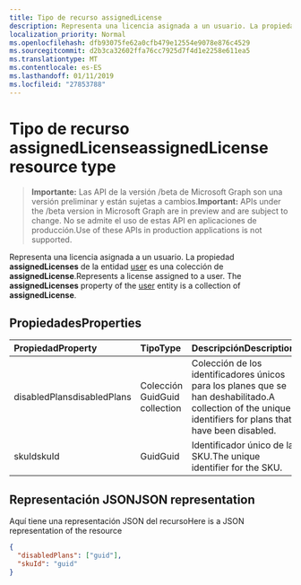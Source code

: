 ```yaml
---
title: Tipo de recurso assignedLicense
description: Representa una licencia asignada a un usuario. La propiedad **assignedLicenses** de la entidad user es una colección de **assignedLicense**.
localization_priority: Normal
ms.openlocfilehash: dfb93075fe62a0cfb479e12554e9078e876c4529
ms.sourcegitcommit: d2b3ca32602ffa76cc7925d7f4d1e2258e611ea5
ms.translationtype: MT
ms.contentlocale: es-ES
ms.lasthandoff: 01/11/2019
ms.locfileid: "27853788"
---
```

# <a name="assignedlicense-resource-type"></a><span data-ttu-id="ebd9d-104">Tipo de recurso assignedLicense</span><span class="sxs-lookup"><span data-stu-id="ebd9d-104">assignedLicense resource type</span></span>

> <span data-ttu-id="ebd9d-105">**Importante:** Las API de la versión /beta de Microsoft Graph son una versión preliminar y están sujetas a cambios.</span><span class="sxs-lookup"><span data-stu-id="ebd9d-105">**Important:** APIs under the /beta version in Microsoft Graph are in preview and are subject to change.</span></span> <span data-ttu-id="ebd9d-106">No se admite el uso de estas API en aplicaciones de producción.</span><span class="sxs-lookup"><span data-stu-id="ebd9d-106">Use of these APIs in production applications is not supported.</span></span>

<span data-ttu-id="ebd9d-p103">Representa una licencia asignada a un usuario. La propiedad **assignedLicenses** de la entidad [user](user.md) es una colección de **assignedLicense**.</span><span class="sxs-lookup"><span data-stu-id="ebd9d-p103">Represents a license assigned to a user. The **assignedLicenses** property of the [user](user.md) entity is a collection of **assignedLicense**.</span></span>

## <a name="properties"></a><span data-ttu-id="ebd9d-109">Propiedades</span><span class="sxs-lookup"><span data-stu-id="ebd9d-109">Properties</span></span>
| <span data-ttu-id="ebd9d-110">Propiedad</span><span class="sxs-lookup"><span data-stu-id="ebd9d-110">Property</span></span>     | <span data-ttu-id="ebd9d-111">Tipo</span><span class="sxs-lookup"><span data-stu-id="ebd9d-111">Type</span></span>   |<span data-ttu-id="ebd9d-112">Descripción</span><span class="sxs-lookup"><span data-stu-id="ebd9d-112">Description</span></span>|
|:---------------|:--------|:----------|
|<span data-ttu-id="ebd9d-113">disabledPlans</span><span class="sxs-lookup"><span data-stu-id="ebd9d-113">disabledPlans</span></span>|<span data-ttu-id="ebd9d-114">Colección Guid</span><span class="sxs-lookup"><span data-stu-id="ebd9d-114">Guid collection</span></span>|<span data-ttu-id="ebd9d-115">Colección de los identificadores únicos para los planes que se han deshabilitado.</span><span class="sxs-lookup"><span data-stu-id="ebd9d-115">A collection of the unique identifiers for plans that have been disabled.</span></span>|
|<span data-ttu-id="ebd9d-116">skuId</span><span class="sxs-lookup"><span data-stu-id="ebd9d-116">skuId</span></span>|<span data-ttu-id="ebd9d-117">Guid</span><span class="sxs-lookup"><span data-stu-id="ebd9d-117">Guid</span></span>|<span data-ttu-id="ebd9d-118">Identificador único de la SKU.</span><span class="sxs-lookup"><span data-stu-id="ebd9d-118">The unique identifier for the SKU.</span></span>|

## <a name="json-representation"></a><span data-ttu-id="ebd9d-119">Representación JSON</span><span class="sxs-lookup"><span data-stu-id="ebd9d-119">JSON representation</span></span>

<span data-ttu-id="ebd9d-120">Aquí tiene una representación JSON del recurso</span><span class="sxs-lookup"><span data-stu-id="ebd9d-120">Here is a JSON representation of the resource</span></span>

<!-- {
  "blockType": "resource",
  "optionalProperties": [

  ],
  "@odata.type": "microsoft.graph.assignedLicense"
}-->

```json
{
  "disabledPlans": ["guid"],
  "skuId": "guid"
}

```


<!-- uuid: 8fcb5dbc-d5aa-4681-8e31-b001d5168d79
2015-10-25 14:57:30 UTC -->
<!-- {
  "type": "#page.annotation",
  "description": "assignedLicense resource",
  "keywords": "",
  "section": "documentation",
  "tocPath": ""
}-->
